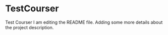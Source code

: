 # TestCourser
Test Courser
I am editing the README file. Adding some more details about the project description.
